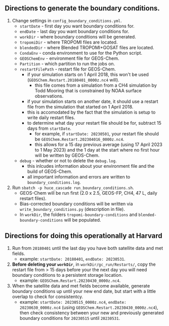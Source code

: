 ## Directions to generate the boundary conditions.

1. Change settings in `config_boundary_conditions.yml`.
   - `startDate`       - first day you want boundary conditions for.
   - `endDate`         - last day you want boundary conditions for.
   - `workDir`         - where boundary conditions will be generated.
   - `tropomiDir`      - where TROPOMI files are located.
   - `blendedDir`      - where Blended TROPOMI+GOSAT files are located.
   - `CondaEnv`        - conda environment to use for the Python script.
   - `GEOSChemEnv`     - environment file for GEOS-Chem.
   - `Partition`       - which partition to run the jobs on.
   - `restartFilePath` - restart file for GEOS-Chem.
      - if your simulation starts on 1 April 2018, this won't be used (`GEOSChem.Restart.20180401_0000z.nc4` will).
         - this file comes from a simulation from a CH4 simulation by Todd Mooring that is constrained by NOAA surface observations.
      - if your simulation starts on another date, it should use a restart file from the simulation that started on 1 April 2018.
      - this is accomodated by the fact that the simulation is setup to write daily restart files.
      - to determine what day your restart file should be for, subtract 15 days from `startDate`.
         - for example, if `startDate: 20230501`, your restart file should be `GEOSChem.Restart.202304016_0000z.nc4`.
         - this allows for a 15 day previous average (using 17 April 2023 to 1 May 2023) and the 1 day at the start where no first hour will be written by GEOS-Chem.
   - `debug`           - whether or not to delete the `debug.log`.
      - this inlcudes information about your environment file and the build of GEOS-Chem.
      - all important information and errors are written to `boundary_conditions.log`.
2. Run `sbatch -p huce_cascade run_boundary_conditions.sh`.
   - GEOS-Chem will be run first (2.0 x 2.5, GEOS-FP, CH4, 47 L, daily restart files).
   - Bias-corrected boundary conditions will be written via `write_boundary_conditions.py` (description in file).
   - In `workDir`, the folders `tropomi-boundary-conditions` and `blended-boundary-conditions` will be populated.

## Directions for doing this operationally at Harvard
1. Run from `20180401` until the last day you have both satellite data and met fields.
   - example: `startDate: 20180401`, `endDate: 20230531`.
2. **Before deleting your `workDir`**, in `workDir/gc_run/Restarts/`, copy the restart file from > 15 days before your the next day you will need boundary conditions to a persistent storage location.
   - example: `GEOSChem.Restart.20230430_0000z.nc4`.
3. When the satellite data and met fields become available, generate boundary conditions up until your new end date, but start with a little overlap to check for consistentcy.
   - example: `startDate: 20230515_0000z.nc4`, `endDate: 20230630_0000z.nc4` (using `GEOSChem.Restart.20230430_0000z.nc4`), then check consistency between your new and previously generated boundary conditions for `20230515` until `20230531`.